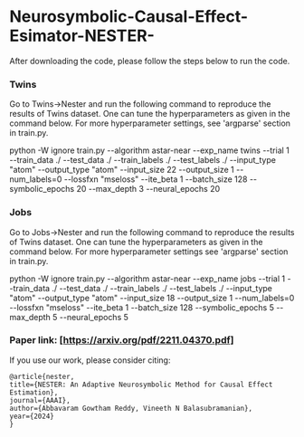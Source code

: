 # Neurosymbolic-Causal-Effect-Esimator-NESTER-

After downloading the code, please follow the steps below to run the code. 

### Twins

Go to Twins->Nester and run the following command to reproduce the results of Twins dataset. One can tune the hyperparameters as given in the command below. For more hyperparameter settings, see 'argparse' section in train.py.

python -W ignore train.py --algorithm astar-near --exp_name twins --trial 1 --train_data ./ --test_data ./ --train_labels ./ --test_labels ./ --input_type "atom" --output_type "atom" --input_size 22 --output_size 1 --num_labels=0 --lossfxn "mseloss" --ite_beta 1  --batch_size 128 --symbolic_epochs 20 --max_depth 3 --neural_epochs 20


### Jobs

Go to Jobs->Nester and run the following command to reproduce the results of Twins dataset. One can tune the hyperparameters as given in the command below. For more hyperparameter settings see 'argparse' section in train.py.

python -W ignore train.py --algorithm astar-near --exp_name jobs --trial 1 --train_data ./ --test_data ./ --train_labels ./ --test_labels ./ --input_type "atom" --output_type "atom" --input_size 18 --output_size 1 --num_labels=0 --lossfxn "mseloss" --ite_beta 1  --batch_size 128 --symbolic_epochs 5 --max_depth 5 --neural_epochs 5

### Paper link: [https://arxiv.org/pdf/2211.04370.pdf]

If you use our work, please consider citing:
```
@article{nester, 
title={NESTER: An Adaptive Neurosymbolic Method for Causal Effect Estimation},  
journal={AAAI}, 
author={Abbavaram Gowtham Reddy, Vineeth N Balasubramanian}, 
year={2024}
}
```
